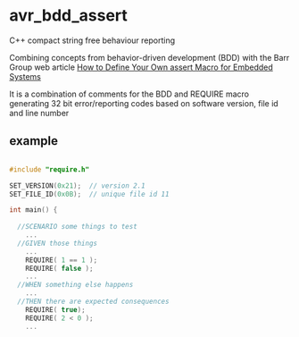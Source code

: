 # avr_bdd_assert
C++ compact string free behaviour reporting 

Combining concepts from behavior-driven development (BDD) with the Barr Group web article 
[How to Define Your Own assert Macro for Embedded Systems](https://barrgroup.com/embedded-systems/how-to/define-assert-macro)

It is a combination of comments for the BDD and REQUIRE macro generating 32 bit error/reporting codes based on software version, file id and line number

## example
```cpp

#include "require.h"

SET_VERSION(0x21);  // version 2.1
SET_FILE_ID(0x0B);  // unique file id 11

int main() { 
  
  //SCENARIO some things to test 
    ...
  //GIVEN those things
    ...
    REQUIRE( 1 == 1 );
    REQUIRE( false );
    ...
  //WHEN something else happens
    ...     
  //THEN there are expected consequences
    REQUIRE( true);
    REQUIRE( 2 < 0 );          
    ...

```
